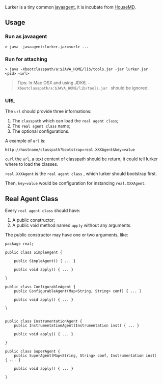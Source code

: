 Lurker is a tiny common [javaagent][0], it is incubate from [HouseMD][1].


[0]:https://www.google.com/search?q=java+agent
[1]:https://github.com/csug/housemd

## Usage

### Run as javaagent

    > java -javaagent:lurker.jar=<url> ...


### Run for attaching

    > java -Xbootclasspath/a:$JAVA_HOME/lib/tools.jar -jar lurker.jar <pid> <url>

> Tips: In Mac OSX and using JDK6, `-Xbootclasspath/a:$JAVA_HOME/lib/tools.jar ` should be ignored.


### URL

The `url` should provide three informations:

1. The `classpath` which can load the `real agent class`;
2. The `real agent class` name;
3. The optional configurations.

A example of `url` is:

    http://hostname/classpath?bootstrap=real.XXXAgent&key=value

`curl` the `url`,  a text content of classpath should be return, it could tell lurker where to load the classes.

`real.XXXAgent` is the `real agent class` , which lurker should bootstrap first.

Then, `key=value` would be configuration for instancing `real.XXXAgent`.

## Real Agent Class

Every `real agent class` should have:

1. A public constructor;
2. A public void method named `apply` without any arguments.

The public constructor may have one or two arguments, like:

```
package real;

public class SimpleAgent {

    public SimpleAgent() { ... }

    public void apply() { ... }

}

public class ConfigurableAgent {
    public ConfigurableAgent(Map<String, String> conf) { ... }

    public void apply() { ... }

}


public class InstrumentationAgent {
    public InstrumentationAgent(Instrumentation inst) { ... }

    public void apply() { ... }

}

public class SuperAgent {
    public SuperAgent(Map<String, String> conf, Instrumentation inst) { ... }

    public void apply() { ... }

}
```
